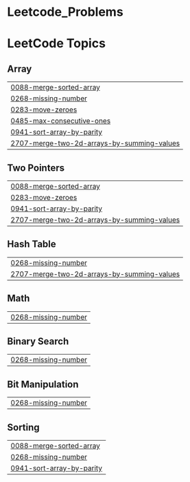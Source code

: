 # Leetcode_Problems

<!---LeetCode Topics Start-->
# LeetCode Topics
## Array
|  |
| ------- |
| [0088-merge-sorted-array](https://github.com/emy05/Leetcode_Problems/tree/master/0088-merge-sorted-array) |
| [0268-missing-number](https://github.com/emy05/Leetcode_Problems/tree/master/0268-missing-number) |
| [0283-move-zeroes](https://github.com/emy05/Leetcode_Problems/tree/master/0283-move-zeroes) |
| [0485-max-consecutive-ones](https://github.com/emy05/Leetcode_Problems/tree/master/0485-max-consecutive-ones) |
| [0941-sort-array-by-parity](https://github.com/emy05/Leetcode_Problems/tree/master/0941-sort-array-by-parity) |
| [2707-merge-two-2d-arrays-by-summing-values](https://github.com/emy05/Leetcode_Problems/tree/master/2707-merge-two-2d-arrays-by-summing-values) |
## Two Pointers
|  |
| ------- |
| [0088-merge-sorted-array](https://github.com/emy05/Leetcode_Problems/tree/master/0088-merge-sorted-array) |
| [0283-move-zeroes](https://github.com/emy05/Leetcode_Problems/tree/master/0283-move-zeroes) |
| [0941-sort-array-by-parity](https://github.com/emy05/Leetcode_Problems/tree/master/0941-sort-array-by-parity) |
| [2707-merge-two-2d-arrays-by-summing-values](https://github.com/emy05/Leetcode_Problems/tree/master/2707-merge-two-2d-arrays-by-summing-values) |
## Hash Table
|  |
| ------- |
| [0268-missing-number](https://github.com/emy05/Leetcode_Problems/tree/master/0268-missing-number) |
| [2707-merge-two-2d-arrays-by-summing-values](https://github.com/emy05/Leetcode_Problems/tree/master/2707-merge-two-2d-arrays-by-summing-values) |
## Math
|  |
| ------- |
| [0268-missing-number](https://github.com/emy05/Leetcode_Problems/tree/master/0268-missing-number) |
## Binary Search
|  |
| ------- |
| [0268-missing-number](https://github.com/emy05/Leetcode_Problems/tree/master/0268-missing-number) |
## Bit Manipulation
|  |
| ------- |
| [0268-missing-number](https://github.com/emy05/Leetcode_Problems/tree/master/0268-missing-number) |
## Sorting
|  |
| ------- |
| [0088-merge-sorted-array](https://github.com/emy05/Leetcode_Problems/tree/master/0088-merge-sorted-array) |
| [0268-missing-number](https://github.com/emy05/Leetcode_Problems/tree/master/0268-missing-number) |
| [0941-sort-array-by-parity](https://github.com/emy05/Leetcode_Problems/tree/master/0941-sort-array-by-parity) |
<!---LeetCode Topics End-->